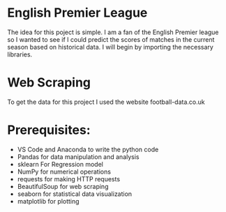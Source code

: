 # English Premier League
The idea for this poject is simple. I am a fan of the English Premier league so I wanted to see if I could predict the scores of matches in the current season based on historical data. I will begin by importing the necessary libraries.

# Web Scraping
To get the data for this project I used the website football-data.co.uk

# Prerequisites:
* VS Code and Anaconda to write the python code
* Pandas for data manipulation and analysis
* sklearn For Regression model
* NumPy for numerical operations
* requests for making HTTP requests
* BeautifulSoup for web scraping
* seaborn for statistical data visualization
* matplotlib for plotting
